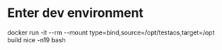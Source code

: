 # Enter dev environment
docker run -it --rm --mount type=bind,source=/opt/testaos,target=/opt build nice -n19 bash
